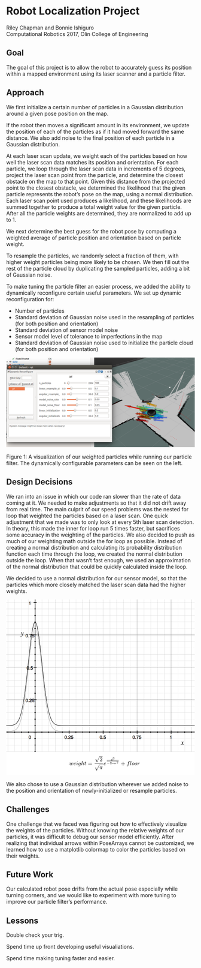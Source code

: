 # Robot Localization Project
Riley Chapman and Bonnie Ishiguro  
Computational Robotics 2017, Olin College of Engineering 


## Goal

The goal of this project is to allow the robot to accurately guess its position within a mapped environment using its laser scanner and a particle filter.

## Approach

We first initialize a certain number of particles in a Gaussian distribution around a given pose position on the map.

If the robot then moves a significant amount in its environment, we update the position of each of the particles as if it had moved forward the same distance.  We also add noise to the final position of each particle in a Gaussian distribution.

At each laser scan update, we weight each of the particles based on how well the laser scan data matches its position and orientation.  For each particle, we loop through the laser scan data in increments of 5 degrees, project the laser scan point from the particle, and determine the closest obstacle on the map to that point. Given this distance from the projected point to the closest obstacle, we determined the likelihood that the given particle represents the robot’s pose on the map, using a normal distribution. Each laser scan point used produces a likelihood, and these likelihoods are summed together to produce a total weight value for the given particle. After all the particle weights are determined, they are normalized to add up to 1. 

We next determine the best guess for the robot pose by computing a weighted average of particle position and orientation based on particle weight. 

To resample the particles, we randomly select a fraction of them, with higher weight particles being more likely to be chosen. We then fill out the rest of the particle cloud by duplicating the sampled particles, adding a bit of Gaussian noise. 

To make tuning the particle filter an easier process, we added the ability to dynamically reconfigure certain useful parameters. We set up dynamic reconfiguration for:
- Number of particles
- Standard deviation of Gaussian noise used in the resampling of particles (for both position and orientation)
- Standard deviation of sensor model noise
- Sensor model level of tolerance to imperfections in the map
- Standard deviation of Gaussian noise used to initialize the particle cloud (for both position and orientation)
 
![image](screenshots/colored_weights.png)

Figure 1: A visualization of our weighted particles while running our particle filter.  The dynamically configurable parameters can be seen on the left.  

## Design Decisions

We ran into an issue in which our code ran slower than the rate of data coming at it. We needed to make adjustments so that it did not drift away from real time. The main culprit of our speed problems was the nested for loop that weighted the particles based on a laser scan. One quick adjustment that we made was to only look at every 5th laser scan detection. In theory, this made the inner for loop run 5 times faster, but sacrifices some accuracy in the weighting of the particles. We also decided to push as much of our weighting math outside the for loop as possible. Instead of creating a normal distribution and calculating its probability distribution function each time through the loop, we created the normal distribution outside the loop. When that wasn’t fast enough, we used an approximation of the normal distribution that could be quickly calculated inside the loop. 

We decided to use a normal distribution for our sensor model, so that the particles which more closely matched the laser scan data had the higher weights.

![image](screenshots/sensor_model.png)
![image](screenshots/equation.png)

We also chose to use a Gaussian distribution wherever we added noise to the position and orientation of newly-initialized or resample particles.

## Challenges

One challenge that we faced was figuring out how to effectively visualize the weights of the particles.  Without knowing the relative weights of our particles, it was difficult to debug our sensor model efficiently.  After realizing that individual arrows within PoseArrays cannot be customized, we learned how to use a matplotlib colormap to color the particles based on their weights.

## Future Work

Our calculated robot pose drifts from the actual pose especially while turning corners, and we would like to experiment with more tuning to improve our particle filter’s performance.

## Lessons

Double check your trig.

Spend time up front developing useful visualiations. 

Spend time making tuning faster and easier. 
